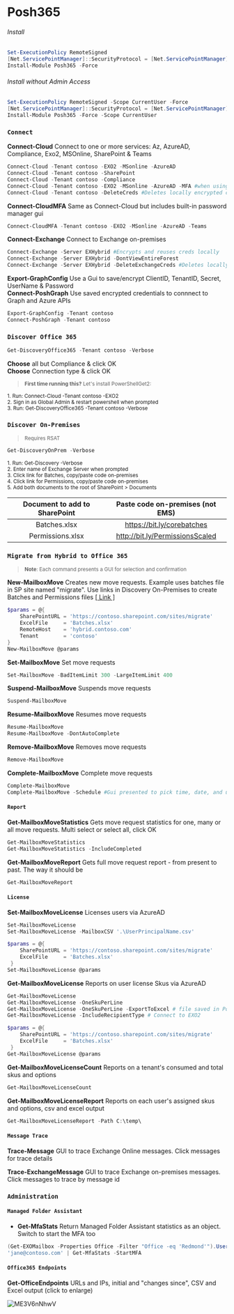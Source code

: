 
# Posh365

###### Install
```powershell
Set-ExecutionPolicy RemoteSigned
[Net.ServicePointManager]::SecurityProtocol = [Net.ServicePointManager]::SecurityProtocol -bor [Net.SecurityProtocolType]::Tls12
Install-Module Posh365 -Force
```

###### Install without Admin Access
```powershell
Set-ExecutionPolicy RemoteSigned -Scope CurrentUser -Force
[Net.ServicePointManager]::SecurityProtocol = [Net.ServicePointManager]::SecurityProtocol -bor [Net.SecurityProtocolType]::Tls12
Install-Module Posh365 -Force -Scope CurrentUser
```
### `Connect`

**Connect-Cloud** Connect to one or more services: Az, AzureAD, Compliance, Exo2, MSOnline, SharePoint & Teams

```powershell
Connect-Cloud -Tenant contoso -EXO2 -MSonline -AzureAD
Connect-Cloud -Tenant contoso -SharePoint
Connect-Cloud -Tenant contoso -Compliance
Connect-Cloud -Tenant contoso -EXO2 -MSonline -AzureAD -MFA #when using MFA
Connect-Cloud -Tenant contoso -DeleteCreds #Deletes locally encrypted creds only
```

**Connect-CloudMFA** Same as Connect-Cloud but includes built-in password manager gui

```powershell
Connect-CloudMFA -Tenant contoso -EXO2 -MSonline -AzureAD -Teams
```
**Connect-Exchange** Connect to Exchange on-premises
```powershell
Connect-Exchange -Server EXHybrid #Encrypts and reuses creds locally
Connect-Exchange -Server EXHybrid -DontViewEntireForest
Connect-Exchange -Server EXHybrid -DeleteExchangeCreds #Deletes locally encrypted creds only
```
**Export-GraphConfig** Use a Gui to save/encrypt ClientID, TenantID, Secret, UserName & Password  
**Connect-PoshGraph** Use saved encrypted credentials to connnect to Graph and Azure APIs
```powershell
Export-GraphConfig -Tenant contoso 
Connect-PoshGraph -Tenant contoso
```

### `Discover Office 365`
```powershell
Get-DiscoveryOffice365 -Tenant contoso -Verbose
```
**Choose** all but Compliance & click OK  
**Choose** Connection type & click OK  

><sub>**First time running this?** Let's install PowerShellGet2:</sub>  

<sub>1. Run: Connect-Cloud -Tenant contoso -EXO2</sub>  
<sub>2. Sign in as Global Admin & restart powershell when prompted</sub>  
<sub>3. Run: Get-DiscoveryOffice365 -Tenant contoso -Verbose</sub>  

### `Discover On-Premises`
> <sub>Requires RSAT</sub>  
```powershell
Get-DiscoveryOnPrem -Verbose
```
<sub>1. Run: Get-Discovery -Verbose</sub>  
<sub>2. Enter name of Exchange Server when prompted</sub>  
<sub>3. Click link for Batches, copy/paste code on-premises</sub>  
<sub>4. Click link for Permissions, copy/paste code on-premises</sub>  
<sub>5. Add both documents to the root of SharePoint > Documents</sub>  


| Document to add to SharePoint | Paste code on-premises (not EMS) |
| :---------------------------: | :------------------------------: |
| Batches.xlsx | https://bit.ly/corebatches |
| Permissions.xlsx | http://bit.ly/PermissionsScaled |


### `Migrate from Hybrid to Office 365`
> <sub>**Note**: Each command presents a GUI for selection and confirmation</sub>

**New-MailboxMove** Creates new move requests. Example uses batches file in SP site named "migrate". Use links in Discovery On-Premises to create Batches and Permissions files [[ Link ]](https://github.com/kevinblumenfeld/Posh365#discover-on-premises)
```powershell
$params = @{
    SharePointURL = 'https://contoso.sharepoint.com/sites/migrate'
    ExcelFile     = 'Batches.xlsx'
    RemoteHost    = 'hybrid.contoso.com'
    Tenant        = 'contoso'
}
New-MailboxMove @params
```

**Set-MailboxMove** Set move requests

```powershell
Set-MailboxMove -BadItemLimit 300 -LargeItemLimit 400
```

**Suspend-MailboxMove** Suspends move requests

```powershell
Suspend-MailboxMove
```
**Resume-MailboxMove** Resumes move requests
```powershell
Resume-MailboxMove
Resume-MailboxMove -DontAutoComplete
```

**Remove-MailboxMove** Removes move requests
```powershell
Remove-MailboxMove
```
**Complete-MailboxMove** Complete move requests
```powershell
Complete-MailboxMove
Complete-MailboxMove -Schedule #Gui presented to pick time, date, and users
```

#### `Report`

**Get-MailboxMoveStatistics** Gets move request statistics for one, many or all move requests. Multi select or select all, click OK 
```powershell
Get-MailboxMoveStatistics
Get-MailboxMoveStatistics -IncludeCompleted
```
**Get-MailboxMoveReport** Gets full move request report - from present to past. The way it should be
```powershell
Get-MailboxMoveReport
```

#### `License`

**Set-MailboxMoveLicense** Licenses users via AzureAD
```powershell
Set-MailboxMoveLicense
Set-MailboxMoveLicense -MailboxCSV '.\UserPrincipalName.csv'

$params = @{
    SharePointURL = 'https://contoso.sharepoint.com/sites/migrate'
    ExcelFile     = 'Batches.xlsx'
 }
Set-MailboxMoveLicense @params
```

**Get-MailboxMoveLicense** Reports on user license Skus via AzureAD
```powershell
Get-MailboxMoveLicense
Get-MailboxMoveLicense -OneSkuPerLine
Get-MailboxMoveLicense -OneSkuPerLine -ExportToExcel # file saved in Posh365 folder on desktop
Get-MailboxMoveLicense -IncludeRecipientType # Connect to EXO2

$params = @{
    SharePointURL = 'https://contoso.sharepoint.com/sites/migrate'
    ExcelFile     = 'Batches.xlsx'
 }
Get-MailboxMoveLicense @params
```
**Get-MailboxMoveLicenseCount** Reports on a tenant's consumed and total skus and options
```powershell
Get-MailboxMoveLicenseCount
```
**Get-MailboxMoveLicenseReport** Reports on each user's assigned skus and options, csv and excel output
```powershell
Get-MailboxMoveLicenseReport -Path C:\temp\
```


#### `Message Trace`

**Trace-Message** GUI to trace Exchange Online messages. Click messages for trace details

**Trace-ExchangeMessage** GUI to trace Exchange on-premises messages. Click messages to trace by message id
### `Administration`

#### `Managed Folder Assistant`
* **Get-MfaStats** Return Managed Folder Assistant statistics as an object. Switch to start the MFA too
```powershell
(Get-EXOMailbox -Properties Office -Filter "Office -eq 'Redmond'").UserPrincipalName | Get-MfaStats
'jane@contoso.com' | Get-MfaStats -StartMFA
```

#### `Office365 Endpoints`
**Get-OfficeEndpoints** URLs and IPs, initial and "changes since", CSV and Excel output (click to enlarge)

![ME3V6nNhwV](https://user-images.githubusercontent.com/28877715/71635906-fcb6a980-2bf6-11ea-927e-03c9bda8f2a4.gif)
